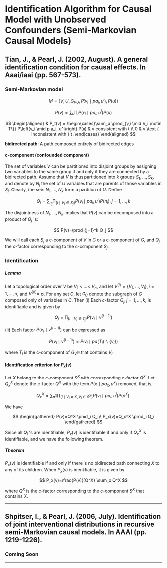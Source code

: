 # Identification Algorithm for Causal Model with Unobserved Confounders (Semi-Markovian Causal Models)

## Tian, J., & Pearl, J. (2002, August). A general identification condition for causal effects. In Aaai/iaai (pp. 567-573).


### Semi-Markovian model

$$
M=\left\langle V, U, G_{V U}, P\left(v_i \mid p a_i, u^i\right), P(u)\right\rangle
$$

$$
P(v)=\sum_u \prod_i P\left(v_i \mid p a_i, u^i\right) P(u)
$$

$$
\begin{aligned}
& P_t(v) = \begin{cases}\sum_u \prod_{\{i \mid V_i \notin T\}} P\left(v_i \mid p a_i, u^i\right) P(u) & v consistent with t \\
0 & v \text { inconsistent with } t .\end{cases}
\end{aligned}
$$

**bidirected path**: A path composed entirely of bidirected edges 

#### c-component (confounded component)
The set of variables $V$ can be partitioned into disjoint groups by assigning two variables to the same group if and only if they are connected by a bidirected path. Assume that $V$ is thus partitioned into $k$ groups $S_1, \ldots, S_k$, and denote by $N_j$ the set of $U$ variables that are parents of those variables in $S_j$. Clearly, the sets $N_1, \ldots, N_k$ form a partition of $U$. Define

$$
Q_j=\sum_{n_j} \prod_{\{i \mid V_i \in S_j\}} P\left(v_i \mid p a_i, u^i\right) P\left(n_j\right), j=1, \ldots, k
$$

The disjointness of $N_1, \ldots, N_k$ implies that $P(v)$ can be decomposed into a product of $Q_j$ 's:

$$
P(v)=\prod_{j=1}^k Q_j
$$

We will call each $S_j$ a c-component of $V$ in $G$ or a c-component of $G$, and $Q_j$ the $c$-factor corresponding to the c-component $S_j$.

### Identiﬁcation

##### Lemma 
Let a topological order over $V$ be $V_1<\ldots<$ $V_n$, and let $V^{(i)}=\{V_1, \ldots, V_i\}, i=1, \ldots, n$, and $V^{(0)}=$ $\emptyset$. For any set $C$, let $G_C$ denote the subgraph of $G$ composed only of variables in $C$. Then
(i) Each $c$-factor $Q_j, j=1, \ldots, k$, is identifiable and is given by

$$
Q_j=\prod_{\{i \mid V_i \in S_j\}} P\left(v_i \mid v^{(i-1)}\right)
$$

(ii) Each factor $P\left(v_i \mid v^{(i-1)}\right)$ can be expressed as

$$
P\left(v_i \mid v^{(i-1)}\right)=P\left(v_i \mid p a\left(T_i\right) \backslash\{v_i\}\right)
$$

where $T_i$ is the c-component of $G_{V^{(i)}}$ that contains $V_i$.

#### Identification criterion for $P_x(v)$

Let $X$ belong to the c-component $S^X$ with corresponding c-factor $Q^X$.
Let $Q_x^X$ denote the c-factor $Q^X$ with the term $P\left(x \mid p a_x, u^x\right)$ removed, that is,

$$
Q_x^X=\sum_{n^X} \prod_{\{i \mid V_i \neq X, V_i \in S^X\}} P\left(v_i \mid p a_i, u^i\right) P\left(n^X\right) .
$$

We have

$$
\begin{gathered}
P(v)=Q^X \prod_i Q_i\\
P_x(v)=Q_x^X \prod_i Q_i
\end{gathered}
$$

Since all $Q_i$ 's are identifiable, $P_x(v)$ is identifiable if and only if $Q_x^X$ is identifiable, and we have the following theorem.

##### Theorem 

$P_x(v)$ is identifiable if and only if there is no bidirected path connecting $X$ to any of its children. When $P_x(v)$ is identifiable, it is given by

$$
P_x(v)=\frac{P(v)}{Q^X} \sum_x Q^X
$$

where $Q^X$ is the c-factor corresponding to the c-component $S^X$ that contains $X$.


---

## Shpitser, I., & Pearl, J. (2006, July). Identification of joint interventional distributions in recursive semi-Markovian causal models. In AAAI (pp. 1219-1226).

### Coming Soon
---
